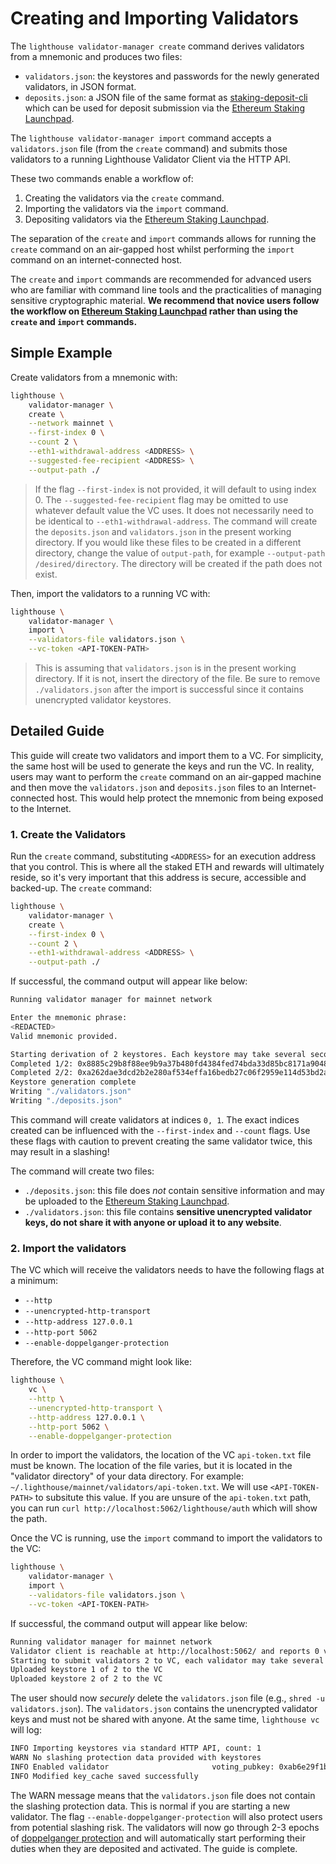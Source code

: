 # Creating and Importing Validators

[Ethereum Staking Launchpad]: https://launchpad.ethereum.org/en/

The `lighthouse validator-manager create` command derives validators from a
mnemonic and produces two files:

- `validators.json`: the keystores and passwords for the newly generated
    validators, in JSON format.
- `deposits.json`: a JSON file of the same format as
    [staking-deposit-cli](https://github.com/ethereum/staking-deposit-cli) which can
    be used for deposit submission via the [Ethereum Staking
    Launchpad][].

The `lighthouse validator-manager import` command accepts a `validators.json`
file (from the `create` command) and submits those validators to a running
Lighthouse Validator Client via the HTTP API.

These two commands enable a workflow of:

1. Creating the validators via the `create` command.
1. Importing the validators via the `import` command.
1. Depositing validators via the [Ethereum Staking
    Launchpad][].

The separation of the `create` and `import` commands allows for running the
`create` command on an air-gapped host whilst performing the `import` command on
an internet-connected host.

The `create` and `import` commands are recommended for advanced users who are
familiar with command line tools and the practicalities of managing sensitive
cryptographic material. **We recommend that novice users follow the workflow on
[Ethereum Staking Launchpad][] rather than using the `create` and `import`
commands.**

## Simple Example

Create validators from a mnemonic with:

```bash
lighthouse \
    validator-manager \
    create \
    --network mainnet \
    --first-index 0 \
    --count 2 \
    --eth1-withdrawal-address <ADDRESS> \
    --suggested-fee-recipient <ADDRESS> \
    --output-path ./
```
> If the flag `--first-index` is not provided, it will default to using index 0.
> The `--suggested-fee-recipient` flag may be omitted to use whatever default
> value the VC uses. It does not necessarily need to be identical to
> `--eth1-withdrawal-address`.
> The command will create the `deposits.json` and `validators.json` in the present working directory. If you would like these files to be created in a different directory, change the value of `output-path`, for example `--output-path /desired/directory`. The directory will be created if the path does not exist.

Then, import the validators to a running VC with:

```bash
lighthouse \
    validator-manager \
    import \
    --validators-file validators.json \
    --vc-token <API-TOKEN-PATH>
```
> This is assuming that `validators.json` is in the present working directory. If it is not, insert the directory of the file.
> Be sure to remove `./validators.json` after the import is successful since it
> contains unencrypted validator keystores.

## Detailed Guide

This guide will create two validators and import them to a VC. For simplicity,
the same host will be used to generate the keys and run the VC. In reality,
users may want to perform the `create` command on an air-gapped machine and then
move the `validators.json` and `deposits.json` files to an Internet-connected
host. This would help protect the mnemonic from being exposed to the Internet.

### 1. Create the Validators

Run the `create` command, substituting `<ADDRESS>` for an execution address that
you control. This is where all the staked ETH and rewards will ultimately
reside, so it's very important that this address is secure, accessible and
backed-up. The `create` command:

```bash
lighthouse \
    validator-manager \
    create \
    --first-index 0 \
    --count 2 \
    --eth1-withdrawal-address <ADDRESS> \
    --output-path ./
```

If successful, the command output will appear like below:

```bash
Running validator manager for mainnet network

Enter the mnemonic phrase:
<REDACTED>
Valid mnemonic provided.

Starting derivation of 2 keystores. Each keystore may take several seconds.
Completed 1/2: 0x8885c29b8f88ee9b9a37b480fd4384fed74bda33d85bc8171a904847e65688b6c9bb4362d6597fd30109fb2def6c3ae4
Completed 2/2: 0xa262dae3dcd2b2e280af534effa16bedb27c06f2959e114d53bd2a248ca324a018dc73179899a066149471a94a1bc92f
Keystore generation complete
Writing "./validators.json"
Writing "./deposits.json"
```

This command will create validators at indices `0, 1`. The exact indices created
can be influenced with the `--first-index` and `--count` flags. Use these flags
with caution to prevent creating the same validator twice, this may result in a
slashing!

The command will create two files:

- `./deposits.json`: this file does *not* contain sensitive information and may be uploaded to the [Ethereum Staking Launchpad].
- `./validators.json`: this file contains **sensitive unencrypted validator keys, do not share it with anyone or upload it to any website**.

### 2. Import the validators

The VC which will receive the validators needs to have the following flags at a minimum:

- `--http`
- `--unencrypted-http-transport`
- `--http-address 127.0.0.1`
- `--http-port 5062`
- `--enable-doppelganger-protection`

Therefore, the VC command might look like:

```bash
lighthouse \
    vc \
    --http \
    --unencrypted-http-transport \
    --http-address 127.0.0.1 \
    --http-port 5062 \
    --enable-doppelganger-protection
```

In order to import the validators, the location of the VC `api-token.txt` file
must be known. The location of the file varies, but it is located in the
"validator directory" of your data directory. For example:
`~/.lighthouse/mainnet/validators/api-token.txt`. We will use `<API-TOKEN-PATH>`
to subsitute this value. If you are unsure of the `api-token.txt` path, you can run `curl http://localhost:5062/lighthouse/auth` which will show the path.


Once the VC is running, use the `import` command to import the validators to the VC:

```bash
lighthouse \
    validator-manager \
    import \
    --validators-file validators.json \
    --vc-token <API-TOKEN-PATH>
```

If successful, the command output will appear like below:

```bash
Running validator manager for mainnet network
Validator client is reachable at http://localhost:5062/ and reports 0 validators
Starting to submit validators 2 to VC, each validator may take several seconds
Uploaded keystore 1 of 2 to the VC
Uploaded keystore 2 of 2 to the VC
```

The user should now *securely* delete the `validators.json` file (e.g., `shred -u validators.json`).
The `validators.json` contains the unencrypted validator keys and must not be
shared with anyone.
At the same time, `lighthouse vc` will log:
```bash
INFO Importing keystores via standard HTTP API, count: 1
WARN No slashing protection data provided with keystores
INFO Enabled validator                       voting_pubkey: 0xab6e29f1b98fedfca878edce2b471f1b5ee58ee4c3bd216201f98254ef6f6eac40a53d74c8b7da54f51d3e85cacae92f, signing_method: local_keystore
INFO Modified key_cache saved successfully
```
The WARN message means that the `validators.json` file does not contain the slashing protection data. This is normal if you are starting a new validator. The flag `--enable-doppelganger-protection` will also protect users from potential slashing risk. 
The validators will now go through 2-3 epochs of [doppelganger
protection](./validator-doppelganger.md) and will automatically start performing
their duties when they are deposited and activated. The guide is complete.